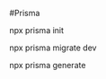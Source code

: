 #Prisma

<!-- Inicia prisma -->
npx prisma init

<!-- Realiza migracion y cambos en la base de datos -->
npx prisma migrate dev

<!-- genera configuracion de prisma -->
npx prisma generate
